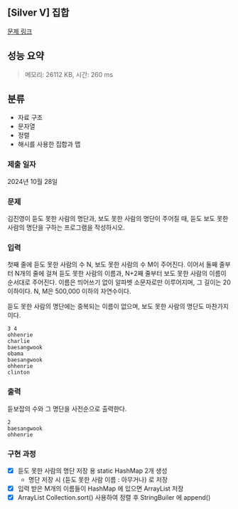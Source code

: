 ## [Silver V] 집합
[문제 링크](https://www.acmicpc.net/problem/1764) 

## 성능 요약
> 메모리: 26112 KB, 시간: 260 ms

## 분류
- 자료 구조
- 문자열
- 정렬
- 해시를 사용한 집합과 맵

### 제출 일자
2024년 10월 28일

### 문제
김진영이 듣도 못한 사람의 명단과, 보도 못한 사람의 명단이 주어질 때, 듣도 보도 못한 사람의 명단을 구하는 프로그램을 작성하시오.


### 입력
첫째 줄에 듣도 못한 사람의 수 N, 보도 못한 사람의 수 M이 주어진다. 이어서 둘째 줄부터 N개의 줄에 걸쳐 듣도 못한 사람의 이름과, N+2째 줄부터 보도 못한 사람의 이름이 순서대로 주어진다. 이름은 띄어쓰기 없이 알파벳 소문자로만 이루어지며, 그 길이는 20 이하이다. N, M은 500,000 이하의 자연수이다.

듣도 못한 사람의 명단에는 중복되는 이름이 없으며, 보도 못한 사람의 명단도 마찬가지이다.

```
3 4
ohhenrie
charlie
baesangwook
obama
baesangwook
ohhenrie
clinton
```

### 출력
듣보잡의 수와 그 명단을 사전순으로 출력한다.
```
2
baesangwook
ohhenrie
```

### 구현 과정
- [x] 듣도 못한 사람의 명단 저장 용 static HashMap 2개 생성
  - 명단 저장 시 {듣도 못한 사람 이름 : 아무거나} 로 저장
- [x] 입력 받은 M개의 이름들이 HashMap 에 있으면 ArrayList 저장
- [x] ArrayList Collection.sort() 사용하여 정렬 후 StringBuiler 에 append()
